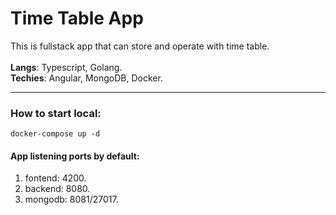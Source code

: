 # Time Table App

This is fullstack app that can store and operate with time table.
<br>
<br>
<b>Langs</b>: Typescript, Golang.
<br>
<b>Techies</b>: Angular, MongoDB, Docker.
<br>
<hr>

### How to start local:
```
docker-compose up -d
```

#### App listening ports by default:
1) fontend:  4200.
2) backend:  8080.
3) mongodb: 8081/27017.